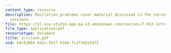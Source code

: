 ```yaml
---
content_type: resource
description: Recitation problems cover material discussed in the corresponding lecture
  sessions.
file: https://ol-ocw-studio-app-qa.s3.amazonaws.com/courses/7-012-introduction-to-biology-fall-2004/b9c62084841c5b1f61b6fca73d2e5472_scrclone.pdf
file_type: application/pdf
resourcetype: Document
title: scrclone.pdf
uid: b9c62084-841c-5b1f-61b6-fca73d2e5472
---
```

